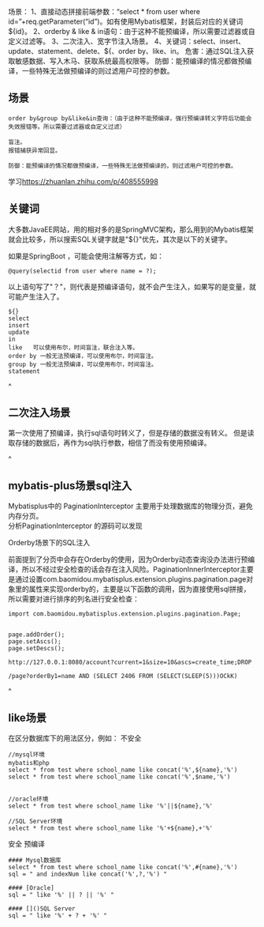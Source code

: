 场景：
  1、直接动态拼接前端参数：“select * from user where id=”+req.getParameter(“id”)。如有使用Mybatis框架，封装后对应的关键词${id}。
  2、orderby & like & in语句：由于这种不能预编译，所以需要过滤器或自定义过滤等。
  3、二次注入、宽字节注入场景。
  4、关键词：select、insert、update、statement、delete、${、order by、like、in。
危害：通过SQL注入获取敏感数据、写入木马、获取系统最高权限等。
防御：能预编译的情况都做预编译，一些特殊无法做预编译的则过滤用户可控的参数。


## **场景**
```
order by&group by&like&in查询：（由于这种不能预编译，强行预编译转义字符后功能会失效报错等。所以需要过滤器或自定义过滤）

盲注。
报错捕获异常回显。

防御：能预编译的情况都做预编译，一些特殊无法做预编译的，则过滤用户可控的参数。
```
学习<https://zhuanlan.zhihu.com/p/408555998>

## **关键词**
大多数JavaEE网站，用的相对多的是SpringMVC架构，那么用到的Mybatis框架就会比较多，所以搜索SQL关键字就是"${}"优先，其次是以下的关键字。

如果是SpringBoot ，可能会使用注解等方式，如：

```
@query(selectid from user where name = ?);
```

以上语句写了"？"，则代表是预编译语句，就不会产生注入，如果写的是变量，就可能产生注入了。

```
${}
select
insert
update
in
like   可以使用布尔，时间盲注，联合注入等。
order by 一般无法预编译，可以使用布尔，时间盲注。
group by 一般无法预编译，可以使用布尔，时间盲注。
statement
```

^
## **二次注入场景**
第一次使用了预编译，执行sql语句时转义了，但是存储的数据没有转义。
但是读取存储的数据后，再作为sql执行参数，相信了而没有使用预编译。



^
## **mybatis-plus场景sql注入**


Mybatisplus中的 PaginationInterceptor 主要用于处理数据库的物理分页，避免内存分页。\
分析PaginationInterceptor 的源码可以发现

Orderby场景下的SQL注入

前面提到了分页中会存在Orderby的使用，因为Orderby动态查询没办法进行预编译，所以不经过安全检查的话会存在注入风险。PaginationInnerInterceptor主要是通过设置com.baomidou.mybatisplus.extension.plugins.pagination.page对象里的属性来实现orderby的，主要是以下函数的调用，因为直接使用sql拼接，所以需要对进行排序的列名进行安全检查：

```
import com.baomidou.mybatisplus.extension.plugins.pagination.Page;


page.addOrder();
page.setAscs();
page.setDescs();
```

```
http://127.0.0.1:8080/account?current=1&size=10&ascs=create_time;DROP

/page?orderBy1=name AND (SELECT 2406 FROM (SELECT(SLEEP(5)))OCkK)
```


^
## **like场景**


在区分数据库下的用法区分，例如：
不安全
```
//mysql环境
mybatis和php
select * from test where school_name like concat('%',${name},'%') 
select * from test where school_name like concat('%',$name,'%')


//oracle环境
select * from test where school_name like '%'||${name},'%' 

//SQL Server环境
select * from test where school_name like '%'+${name},+'%'
```

安全
预编译
```
#### Mysql数据库
select * from test where school_name like concat('%',#{name},'%') 
sql = " and indexNum like concat('%',?,'%') "

#### [Oracle]
sql = " like '%' || ? || '%' "

#### []()SQL Server
sql = " like '%' + ? + '%' "
```